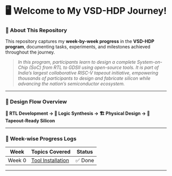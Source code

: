# 🖥️ Welcome to My VSD-HDP Journey!  

### 🚀 About This Repository
This repository captures my **week-by-week progress** in the **VSD-HDP program**, documenting tasks, experiments, and milestones achieved throughout the journey.  

> *In this program, participants learn to design a complete System-on-Chip (SoC) from RTL to GDSII using open-source tools. It is part of India’s largest collaborative RISC-V tapeout initiative, empowering thousands of participants to design and fabricate silicon while advancing the nation’s semiconductor ecosystem.*

---

### 🔹 Design Flow Overview
**📝 RTL Development → 🔄 Logic Synthesis → 🏗️ Physical Design → 🎯 Tapeout-Ready Silicon**

---

### 🔽 Week-wise Progress Logs

| Week    | Topics Covered | Status   |
|---------|----------------|---------|
| Week 0  | [Tool Installation](#week0) | ✅ Done |

---
